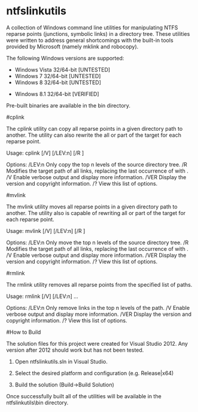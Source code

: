 ntfslinkutils
===========

A collection of Windows command line utilities for manipulating NTFS reparse
points (junctions, symbolic links) in a directory tree. These utilities were
written to address general shortcomings with the built-in tools provided
by Microsoft (namely mklink and robocopy).

The following Windows versions are supported:

- Windows Vista 32/64-bit	[UNTESTED]
- Windows 7 32/64-bit		[UNTESTED]
- Windows 8 32/64-bit		[UNTESTED]
+ Windows 8.1 32/64-bit		[VERIFIED]

Pre-built binaries are available in the bin directory.

#cplink

The cplink utility can copy all reparse points in a given directory path to
another. The utility can also rewrite the all or part of the target for each
reparse point.

Usage: cplink [/V] [/LEV:n] [/R <find> <replace>] <source> <destination>

Options:
                /LEV:n          Only copy the top n levels of the source
								directory tree.
                /R <old> <new>  Modifies the target path of all links,
								replacing the last occurrence of <old> with
								<new>.
                /V              Enable verbose output and display more
								information.
                /VER            Display the version and copyright information.
                /?              View this list of options.

#mvlink

The mvlink utility moves all reparse points in a given directory path to
another. The utility also is capable of rewriting all or part of the target
for each reparse point.

Usage: mvlink [/V] [/LEV:n] [/R <find> <replace>] <source> <destination>

Options:
                /LEV:n          Only move the top n levels of the source
								directory tree.
                /R <old> <new>  Modifies the target path of all links,
								replacing the last occurrence of <old> with
								<new>.
                /V              Enable verbose output and display more
								information.
                /VER            Display the version and copyright information.
                /?              View this list of options.

#rmlink

The rmlink utility removes all reparse points from the specified list of paths.

Usage: rmlink [/V] [/LEV:n] <path>...

Options:
                /LEV:n          Only remove links in the top n levels of the
								path.
                /V              Enable verbose output and display more
								information.
                /VER            Display the version and copyright information.
                /?              View this list of options.

#How to Build

The solution files for this project were created for Visual Studio 2012. Any
version after 2012 should work but has not been tested.

1. Open ntfslinkutils.sln in Visual Studio.

2. Select the desired platform and configuration (e.g. Release|x64)

3. Build the solution (Build->Build Solution)

Once successfully built all of the utilities will be available in the
ntfslinkutils\bin directory.